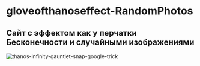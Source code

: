 # gloveofthanoseffect-RandomPhotos

## Сайт с эффектом как у перчатки Бесконечности и случайными изображениями

![thanos-infinity-gauntlet-snap-google-trick](https://user-images.githubusercontent.com/56477695/138564232-75dcd872-f6cd-43c8-8e76-afd46bf3f06f.jpg)
<!-- 
## Part Two: https://vladimirsaenko.github.io/gloveofthanoseffect-RandomPhotos2/
 -->
